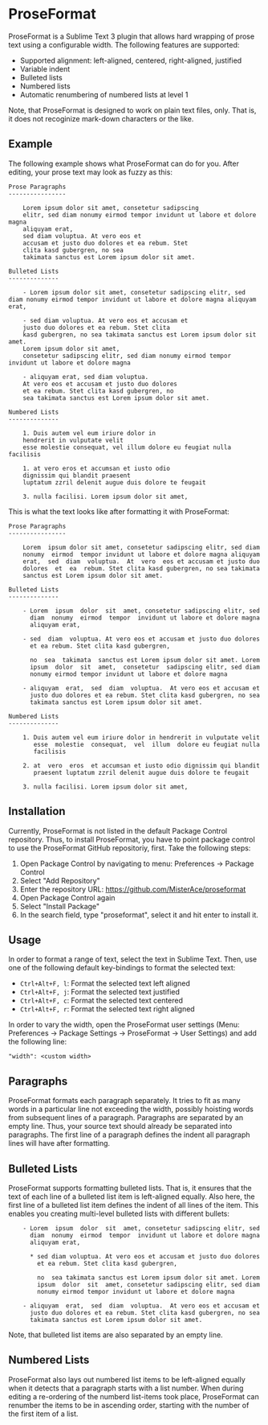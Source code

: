 # ProseFormat

ProseFormat is a Sublime Text 3 plugin that allows hard wrapping of prose text using a configurable width. The following features are supported:

- Supported alignment: left-aligned, centered, right-aligned, justified
- Variable indent
- Bulleted lists
- Numbered lists
- Automatic renumbering of numbered lists at level 1

Note, that ProseFormat is designed to work on plain text files, only. That is, it does not recoginize mark-down characters or the like.

## Example

The following example shows what ProseFormat can do for you. After editing, your prose text may look as fuzzy as this:

```
Prose Paragraphs
----------------

    Lorem ipsum dolor sit amet, consetetur sadipscing 
    elitr, sed diam nonumy eirmod tempor invidunt ut labore et dolore magna 
    aliquyam erat, 
    sed diam voluptua. At vero eos et 
    accusam et justo duo dolores et ea rebum. Stet 
    clita kasd gubergren, no sea 
    takimata sanctus est Lorem ipsum dolor sit amet. 

Bulleted Lists
--------------

    - Lorem ipsum dolor sit amet, consetetur sadipscing elitr, sed diam nonumy eirmod tempor invidunt ut labore et dolore magna aliquyam erat, 

    - sed diam voluptua. At vero eos et accusam et 
    justo duo dolores et ea rebum. Stet clita 
    kasd gubergren, no sea takimata sanctus est Lorem ipsum dolor sit amet. 
    Lorem ipsum dolor sit amet, 
    consetetur sadipscing elitr, sed diam nonumy eirmod tempor invidunt ut labore et dolore magna 

    - aliquyam erat, sed diam voluptua. 
    At vero eos et accusam et justo duo dolores 
    et ea rebum. Stet clita kasd gubergren, no 
    sea takimata sanctus est Lorem ipsum dolor sit amet.   
    
Numbered Lists
--------------

    1. Duis autem vel eum iriure dolor in 
    hendrerit in vulputate velit 
    esse molestie consequat, vel illum dolore eu feugiat nulla facilisis 

    1. at vero eros et accumsan et iusto odio 
    dignissim qui blandit praesent 
    luptatum zzril delenit augue duis dolore te feugait 

    3. nulla facilisi. Lorem ipsum dolor sit amet,
```

This is what the text looks like after formatting it with ProseFormat:

```
Prose Paragraphs
----------------

    Lorem  ipsum dolor sit amet, consetetur sadipscing elitr, sed diam
    nonumy  eirmod  tempor invidunt ut labore et dolore magna aliquyam
    erat,  sed  diam  voluptua.  At  vero  eos et accusam et justo duo
    dolores  et  ea  rebum. Stet clita kasd gubergren, no sea takimata
    sanctus est Lorem ipsum dolor sit amet.

Bulleted Lists
--------------

    - Lorem  ipsum  dolor  sit  amet, consetetur sadipscing elitr, sed
      diam  nonumy  eirmod  tempor  invidunt ut labore et dolore magna
      aliquyam erat,

    - sed  diam  voluptua. At vero eos et accusam et justo duo dolores
      et ea rebum. Stet clita kasd gubergren,

      no  sea  takimata  sanctus est Lorem ipsum dolor sit amet. Lorem
      ipsum  dolor  sit  amet,  consetetur  sadipscing elitr, sed diam
      nonumy eirmod tempor invidunt ut labore et dolore magna

    - aliquyam  erat,  sed  diam  voluptua.  At vero eos et accusam et
      justo duo dolores et ea rebum. Stet clita kasd gubergren, no sea
      takimata sanctus est Lorem ipsum dolor sit amet.

Numbered Lists
--------------

    1. Duis autem vel eum iriure dolor in hendrerit in vulputate velit
       esse  molestie  consequat,  vel  illum  dolore eu feugiat nulla
       facilisis

    2. at  vero  eros  et accumsan et iusto odio dignissim qui blandit
       praesent luptatum zzril delenit augue duis dolore te feugait

    3. nulla facilisi. Lorem ipsum dolor sit amet,
```

## Installation

Currently, ProseFormat is not listed in the default Package Control repository. Thus, to install ProseFormat, you have to point package control to use the ProseFormat GitHub repositoriy, first. Take the following steps:

1. Open Package Control by navigating to menu: Preferences -> Package Control
2. Select "Add Repository"
3. Enter the repository URL: https://github.com/MisterAce/proseformat
4. Open Package Control again
5. Select "Install Package"
6. In the search field, type "proseformat", select it and hit enter to install it.

## Usage

In order to format a range of text, select the text in Sublime Text. Then, use one of the following default key-bindings to format the selected text:

- `Ctrl+Alt+F, l`: Format the selected text left aligned
- `Ctrl+Alt+F, j`: Format the selected text justified
- `Ctrl+Alt+F, c`: Format the selected text centered
- `Ctrl+Alt+F, r`: Format the selected text right aligned

In order to vary the width, open the ProseFormat user settings (Menu: Preferences -> Package Settings -> ProseFormat -> User Settings) and add the following line:

`"width": <custom width>`

## Paragraphs

ProseFormat formats each paragraph separately. It tries to fit as many words in a particular line not exceeding the width, possibly hoisting words from subsequent lines of a paragraph. Paragraphs are separated by an empty line. Thus, your source text should already be separated into paragraphs. The first line of a paragraph defines the indent all paragraph lines will have after formatting.

## Bulleted Lists

ProseFormat supports formatting bulleted lists. That is, it ensures that the text of each line of a bulleted list item is left-aligned equally. Also here, the first line of a bulleted list item defines the indent of all lines of the item. This enables you creating multi-level bulleted lists with different bullets:

```
    - Lorem  ipsum  dolor  sit  amet, consetetur sadipscing elitr, sed
      diam  nonumy  eirmod  tempor  invidunt ut labore et dolore magna
      aliquyam erat,

      * sed diam voluptua. At vero eos et accusam et justo duo dolores
        et ea rebum. Stet clita kasd gubergren,

        no  sea takimata sanctus est Lorem ipsum dolor sit amet. Lorem
        ipsum  dolor  sit  amet, consetetur sadipscing elitr, sed diam
        nonumy eirmod tempor invidunt ut labore et dolore magna

    - aliquyam  erat,  sed  diam  voluptua.  At vero eos et accusam et
      justo duo dolores et ea rebum. Stet clita kasd gubergren, no sea
      takimata sanctus est Lorem ipsum dolor sit amet.

```

Note, that bulleted list items are also separated by an empty line.

## Numbered Lists

ProseFormat also lays out numbered list items to be left-aligned equally when it detects that a paragraph starts with a list number. When during editing a re-ordering of the numberd list-items took place, ProseFormat can renumber the items to be in ascending order, starting with the number of the first item of a list.


